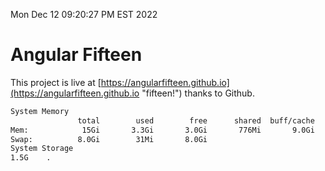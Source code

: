 Mon Dec 12 09:20:27 PM EST 2022

# Angular Fifteen


This project is live at [https://angularfifteen.github.io](https://angularfifteen.github.io "fifteen!") thanks to Github.

```bash
System Memory
               total        used        free      shared  buff/cache   available
Mem:            15Gi       3.3Gi       3.0Gi       776Mi       9.0Gi        10Gi
Swap:          8.0Gi        31Mi       8.0Gi
System Storage
1.5G	.
